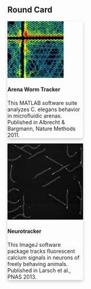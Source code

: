 <html>
<head>
<meta name="viewport" content="width=device-width, initial-scale=1">
<style>
.card {
  box-shadow: 0 4px 8px 0 rgba(0,0,0,0.2);
  transition: 0.3s;
  width: 40%;
  border-radius: 5px;
}

.card:hover {
  box-shadow: 0 8px 16px 0 rgba(0,0,0,0.2);
}

img {
  border-radius: 5px 5px 0 0;
}

.container {
  padding: 2px 16px;
}
</style>
</head>
<body>

<h2>Round Card</h2>

<div class="card">
                <div class="card-horizontal">
                    <div class="img-square-wrapper">
                        <img class="" src="/assets/wormpath.JPG" alt="Worm Path Image">
                    </div>
                    <div class="card-body">
                        <h4 class="card-title">Arena Worm Tracker</h4>
                        <p class="card-text">This MATLAB software suite analyzes C. elegans behavior in microfluidic arenas.  Published in Albrecht & Bargmann, Nature Methods 2011.</p>
                    </div>
                </div>
</div>

<div class="card">
                <div class="card-horizontal">
                    <div class="img-square-wrapper">
                        <img class="" src="/assets/neurotracker.JPG" alt="Worm Path Image">
                    </div>
                    <div class="card-body">
                        <h4 class="card-title">Neurotracker</h4>
                        <p class="card-text">This ImageJ software package tracks fluorescent calcium signals in neurons of freely behaving animals. Published in Larsch et al., PNAS 2013.</p>
                    </div>
                </div> 
</div>

</body>
</html>
